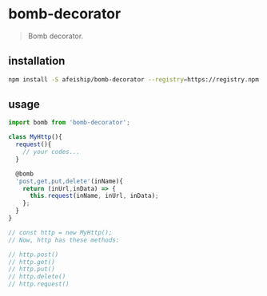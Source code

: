 # bomb-decorator
> Bomb decorator.

## installation
```bash
npm install -S afeiship/bomb-decorator --registry=https://registry.npm.taobao.org
```

## usage
```js
import bomb from 'bomb-decorator';

class MyHttp(){
  request(){
    // your codes...
  }

  @bomb
  'post,get,put,delete'(inName){
    return (inUrl,inData) => {
      this.request(inName, inUrl, inData);
    };
  }
}

// const http = new MyHttp();
// Now, http has these methods:

// http.post()
// http.get()
// http.put()
// http.delete()
// http.request()
```
